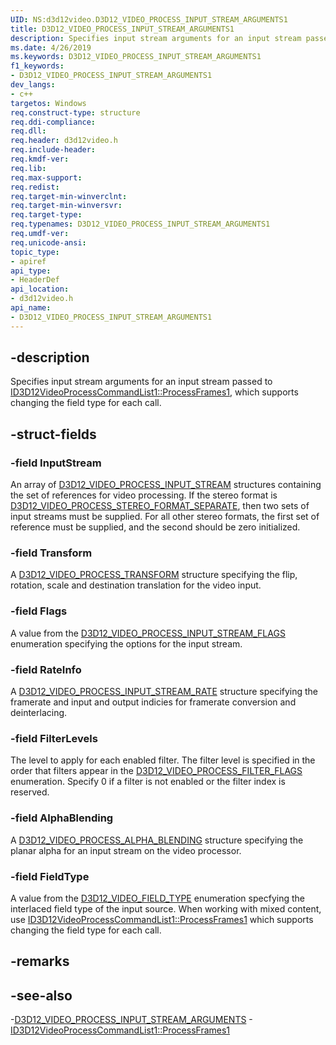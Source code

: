 ```yaml
---
UID: NS:d3d12video.D3D12_VIDEO_PROCESS_INPUT_STREAM_ARGUMENTS1
title: D3D12_VIDEO_PROCESS_INPUT_STREAM_ARGUMENTS1
description: Specifies input stream arguments for an input stream passed to ID3D12VideoProcessCommandList1::ProcessFrames1, which supports changing the field type for each call.
ms.date: 4/26/2019
ms.keywords: D3D12_VIDEO_PROCESS_INPUT_STREAM_ARGUMENTS1
f1_keywords:
- D3D12_VIDEO_PROCESS_INPUT_STREAM_ARGUMENTS1
dev_langs:
- c++
targetos: Windows
req.construct-type: structure
req.ddi-compliance: 
req.dll: 
req.header: d3d12video.h
req.include-header: 
req.kmdf-ver: 
req.lib: 
req.max-support: 
req.redist: 
req.target-min-winverclnt: 
req.target-min-winversvr: 
req.target-type: 
req.typenames: D3D12_VIDEO_PROCESS_INPUT_STREAM_ARGUMENTS1
req.umdf-ver: 
req.unicode-ansi: 
topic_type:
- apiref
api_type:
- HeaderDef
api_location:
- d3d12video.h
api_name:
- D3D12_VIDEO_PROCESS_INPUT_STREAM_ARGUMENTS1
---
```


## -description

Specifies input stream arguments for an input stream passed to [ID3D12VideoProcessCommandList1::ProcessFrames1](nf-d3d12video-id3d12videoprocesscommandlist1-processframes1.md), which supports changing the field type for each call.

## -struct-fields

### -field InputStream

An array of [D3D12_VIDEO_PROCESS_INPUT_STREAM](ns-d3d12video-d3d12_video_process_input_stream.md) structures containing the set of references for video processing. If the stereo format is [D3D12_VIDEO_PROCESS_STEREO_FORMAT_SEPARATE](ne-d3d12video-d3d12_video_frame_stereo_format.md), then two sets of input streams must be supplied.  For all other stereo formats, the first set of reference must be supplied, and the second should be zero initialized.

### -field Transform

A [D3D12_VIDEO_PROCESS_TRANSFORM](ns-d3d12video-d3d12_video_process_transform.md) structure specifying the flip, rotation, scale and destination translation for the video input.  

### -field Flags

A value from the [D3D12_VIDEO_PROCESS_INPUT_STREAM_FLAGS](ne-d3d12video-d3d12_video_process_input_stream_flags.md) enumeration specifying the options for the input stream.

### -field RateInfo

A [D3D12_VIDEO_PROCESS_INPUT_STREAM_RATE](ns-d3d12video-d3d12_video_process_input_stream_rate.md) structure specifying the framerate and input and output indicies for framerate conversion and deinterlacing.

### -field FilterLevels

The level to apply for each enabled filter.  The filter level is specified in the order that filters appear in the [D3D12_VIDEO_PROCESS_FILTER_FLAGS](ne-d3d12video-d3d12_video_process_filter_flags.md) enumeration.  Specify 0 if a filter is not enabled or the filter index is reserved.

### -field AlphaBlending

A [D3D12_VIDEO_PROCESS_ALPHA_BLENDING](ns-d3d12video-d3d12_video_process_alpha_blending.md) structure specifying the planar alpha for an input stream on the video processor.

### -field FieldType

A value from the [D3D12_VIDEO_FIELD_TYPE](ne-d3d12video-d3d12_video_field_type.md) enumeration specfying the interlaced field type of the input source. When working with mixed content, use [ID3D12VideoProcessCommandList1::ProcessFrames1](nf-d3d12video-id3d12videoprocesscommandlist1-processframes1.md) which supports changing the field type for each call.

## -remarks

## -see-also

-[D3D12_VIDEO_PROCESS_INPUT_STREAM_ARGUMENTS](ns-d3d12video-d3d12_video_process_input_stream_arguments.md)
-[ID3D12VideoProcessCommandList1::ProcessFrames1](nf-d3d12video-id3d12videoprocesscommandlist-processframes.md)

